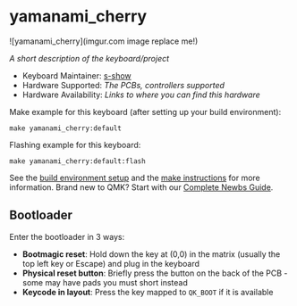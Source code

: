 # yamanami_cherry

![yamanami_cherry](imgur.com image replace me!)

*A short description of the keyboard/project*

* Keyboard Maintainer: [s-show](https://github.com/s-show)
* Hardware Supported: *The PCBs, controllers supported*
* Hardware Availability: *Links to where you can find this hardware*

Make example for this keyboard (after setting up your build environment):

    make yamanami_cherry:default

Flashing example for this keyboard:

    make yamanami_cherry:default:flash

See the [build environment setup](https://docs.qmk.fm/#/getting_started_build_tools) and the [make instructions](https://docs.qmk.fm/#/getting_started_make_guide) for more information. Brand new to QMK? Start with our [Complete Newbs Guide](https://docs.qmk.fm/#/newbs).

## Bootloader

Enter the bootloader in 3 ways:

* **Bootmagic reset**: Hold down the key at (0,0) in the matrix (usually the top left key or Escape) and plug in the keyboard
* **Physical reset button**: Briefly press the button on the back of the PCB - some may have pads you must short instead
* **Keycode in layout**: Press the key mapped to `QK_BOOT` if it is available
